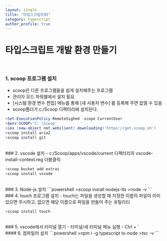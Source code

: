 ```yaml
---
layout: single
title: "타입스크립트01"
category: typescript
author_profile: true
---
```


# 타입스크립트 개발 환경 만들기
<br>


### 1. scoop 프로그램 설치
- scoop은 다른 프로그램들을 쉽게 설치해주는 프로그램
- 관리자 모드 파워쉘에서 설치 필요
- [시스템 환경 변수 편집] 메뉴를 통해 [새 사용자 변수] 를 등록해 주면 없앨 수 있음
- scoop폴더가 c:/Scoop 디렉터리에 설치된다.

```powershell
>Set-ExecutionPolicy RemoteSighed -scope CurrentUser
>$env:SCOOP='C: \Scoop'
>iex (new-object net.webclient).downloading('https://get.scoop.sh')
>scoop install aria2
>scoop install git
```
<br>
### 2. vscode 설치
- c:/Scoop/apps/vscode/current 디렉터리의 vscode-install-context.reg 더블클릭

```powershell
>scoop bucket add extras
>scoop install vscode
```
<br>
### 3. Node-js 설치
```powershell
>scoop install nodejs-lts
>node -v
```
<br>
### 4. touch 프로그램 설치
- touch는 파일을 생성할 때 지정한 이름의 파일이 이미 있으면 무시하고, 없으면 해당 이름으로 파일을 만들어 주는 유틸리티

```powershell
>scoop install touch
```
<br>
### 5. vscode에서 터미널 열기
 - 터미널/새 터미널 메뉴 실행
 - Ctrl + `
 
<br>
#### 6. 컴파일러 설치
```powershell
>npm i -g typescript ts-node
>tsc -v
```

